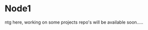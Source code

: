 # Node1
ntg here, working on some projects
repo's will be available soon.....
   
  
   
  
    
     
   
  
   
 

